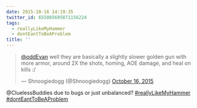 ```yaml
---
date: 2015-10-16 14:19:35
twitter_id: 655085695871156224
tags:
  - reallyLikeMyHammer
  - dontEantToBeAProblem
title: ''
---
```


<blockquote class="twitter-tweet"><p lang="en" dir="ltr"><a href="https://twitter.com/oddEvan?ref_src=twsrc%5Etfw">@oddEvan</a> well they are basically a slightly slower golden gun with more armor, around 2X the shots, homing, AOE damage, and heal on kills :/</p>&mdash; Shnoogiedogg (@Shnoogiedogg) <a href="https://twitter.com/Shnoogiedogg/status/655084494601506816?ref_src=twsrc%5Etfw">October 16, 2015</a></blockquote>
<script async src="https://platform.twitter.com/widgets.js" charset="utf-8"></script>

@CluelessBuddies due to bugs or just unbalanced? [#reallyLikeMyHammer](https://twitter.com/hashtag/reallyLikeMyHammer) [#dontEantToBeAProblem](https://twitter.com/hashtag/dontEantToBeAProblem)
